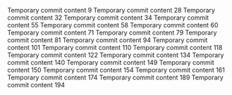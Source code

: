 Temporary commit content 9
Temporary commit content 28
Temporary commit content 32
Temporary commit content 34
Temporary commit content 55
Temporary commit content 58
Temporary commit content 60
Temporary commit content 71
Temporary commit content 79
Temporary commit content 81
Temporary commit content 94
Temporary commit content 101
Temporary commit content 110
Temporary commit content 118
Temporary commit content 122
Temporary commit content 134
Temporary commit content 140
Temporary commit content 149
Temporary commit content 150
Temporary commit content 154
Temporary commit content 161
Temporary commit content 174
Temporary commit content 189
Temporary commit content 194
